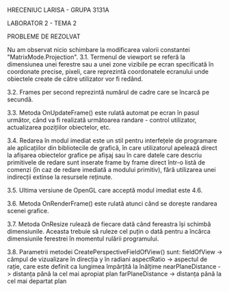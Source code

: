﻿HRECENIUC LARISA - GRUPA 3131A

LABORATOR 2 - TEMA 2

PROBLEME DE REZOLVAT

Nu am observat nicio schimbare la modificarea valorii constantei "MatrixMode.Projection".
3.1. Termenul de viewport se referă la dimensiunea unei ferestre sau a unei zone vizibile pe ecran specificată în coordonate precise, pixeli, care reprezintă coordonatele ecranului unde obiectele create de către utilizator vor fi redând.

3.2. Frames per second reprezintă numărul de cadre care se încarcă pe secundă.

3.3. Metoda OnUpdateFrame() este rulată automat pe ecran în pasul următor, când va fi realizată următoarea randare - control utilizator, actualizarea pozițiilor obiectelor, etc.

3.4. Redarea în modul imediat este un stil pentru interfețele de programare ale aplicațiilor din bibliotecile de grafică, în care utilizatorul apelează direct la afișarea obiectelor grafice pe afișaj sau în care datele care descriu primitivele de redare sunt inserate frame by frame direct într-o listă de comenzi (în caz de redare imediată a modului primitiv), fără utilizarea unei indirecții extinse la resursele reținute.

3.5. Ultima versiune de OpenGL care acceptă modul imediat este 4.6.

3.6. Metoda OnRenderFrame() este rulată atunci când se dorește randarea scenei grafice.

3.7. Metoda OnResize rulează de fiecare dată când fereastra își schimbă dimensiunile. Aceasta trebuie să ruleze cel puțin o dată pentru a încărca dimensiunile ferestrei în momentul rulării programului.

3.8. Parametrii metodei CreatePerspectiveFieldOfView() sunt: fieldOfView -> câmpul de vizualizare în direcția y în radiani aspectRatio -> aspectul de rație, care este definit ca lungimea împărțită la înălțime nearPlaneDistance -> distanța până la cel mai apropiat plan farPlaneDistance -> distanța până la cel mai departat plan